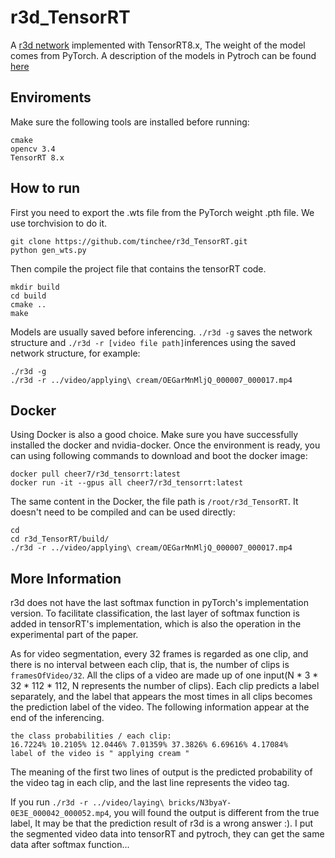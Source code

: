 # r3d_TensorRT
A [r3d network](https://arxiv.org/abs/1711.11248) implemented with TensorRT8.x, The weight of the model comes from PyTorch. A description of the models in Pytroch can be found [here](https://pytorch.org/vision/stable/models.html#video-classification)

## Enviroments

Make sure the following tools are installed before running:

```
cmake
opencv 3.4
TensorRT 8.x
```

## How to run

First you need to export the .wts file from the PyTorch weight .pth file. We use torchvision to do it.

```
git clone https://github.com/tinchee/r3d_TensorRT.git
python gen_wts.py
```

Then compile the project file that contains the tensorRT code.

```
mkdir build
cd build
cmake ..
make
```

Models are usually saved before inferencing. ```./r3d -g```  saves the network structure and ```./r3d -r [video file path]```inferences using the saved network structure, for example:

```
./r3d -g
./r3d -r ../video/applying\ cream/OEGarMnMljQ_000007_000017.mp4
```

## Docker

Using Docker is also a good choice. Make sure you have successfully installed the docker and nvidia-docker. Once the environment is ready, you can using following commands to download and boot the docker image:

```
docker pull cheer7/r3d_tensorrt:latest
docker run -it --gpus all cheer7/r3d_tensorrt:latest
```

The same content in the Docker, the file path is ```/root/r3d_TensorRT```. It doesn't need to be compiled and can be used directly:

```
cd
cd r3d_TensorRT/build/
./r3d -r ../video/applying\ cream/OEGarMnMljQ_000007_000017.mp4
```



## More Information

r3d does not have the last softmax function in pyTorch's implementation version. To facilitate classification, the last layer of softmax function is added in tensorRT's implementation, which is also the operation in the experimental part of the paper.

As for video segmentation, every 32 frames is regarded as one clip, and there is no interval between each clip, that is, the number of clips is ```framesOfVideo/32```. All the clips of a video are made up of one input(N * 3 * 32 * 112 * 112, N represents the number of clips). Each clip predicts a label separately, and the label that appears the most times in all clips becomes the prediction label of the video. The following information appear at the end of the inferencing.

```
the class probabilities / each clip:
16.7224% 10.2105% 12.0446% 7.01359% 37.3826% 6.69616% 4.17084% 
label of the video is " applying cream "
```

The meaning of the first two lines of output is the predicted probability of the video tag in each clip, and the last line represents the video tag.

If you run ```./r3d -r ../video/laying\ bricks/N3byaY-0E3E_000042_000052.mp4```, you will found the output is different from the true label, It may be that the prediction result of r3d is a wrong answer :). I put the segmented video data into tensorRT and pytroch, they can get the same data after softmax function...
